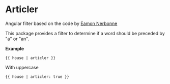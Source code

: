 # Articler

Angular filter based on the code by [Eamon Nerbonne](http://eamon.nerbonne.org/2013/04/a-vs-determine-appropriate-english.html)

This package provides a filter to determine if a word should be preceded by "a" or "an".


**Example**
```
{{ house | articler }}
```

With uppercase
```
{{ house | articler: true }}
```
